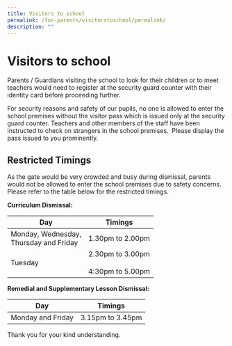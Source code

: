 ```yaml
---
title: Visitors to school
permalink: /for-parents/visitorstoschool/permalink/
description: ""
---
```

Visitors to school
==================

Parents / Guardians visiting the school to look for their children or to meet teachers would need to register at the security guard counter with their identity card before proceeding further.

For security reasons and safety of our pupils, no one is allowed to enter the school premises without the visitor pass which is issued only at the security guard counter. Teachers and other members of the staff have been instructed to check on strangers in the school premises.  Please display the pass issued to you prominently.  

Restricted Timings
------------------

  

As the gate would be very crowded and busy during dismissal, parents would not be allowed to enter the school premises due to safety concerns. Please refer to the table below for the restricted timings.

**Curriculum Dismissal:**

<table>
<thead>
  <tr>
    <th>Day</th>
    <th>Timings</th>
  </tr>
</thead>
<tbody>
  <tr>
    <td>Monday, Wednesday,<br>Thursday and Friday</td>
    <td>1.30pm to 2.00pm</td>
  </tr>
  <tr>
    <td>Tuesday</td>
    <td>2.30pm to 3.00pm<br><br>4:30pm to 5.00pm</td>
  </tr>
</tbody>
</table>

**Remedial and Supplementary Lesson Dismissal:**

<table>
<thead>
  <tr>
    <th>Day</th>
    <th>Timings</th>
  </tr>
</thead>
<tbody>
  <tr>
    <td>Monday and Friday</td>
    <td>3.15pm to 3.45pm</td>
  </tr>
</tbody>
</table>

Thank you for your kind understanding.